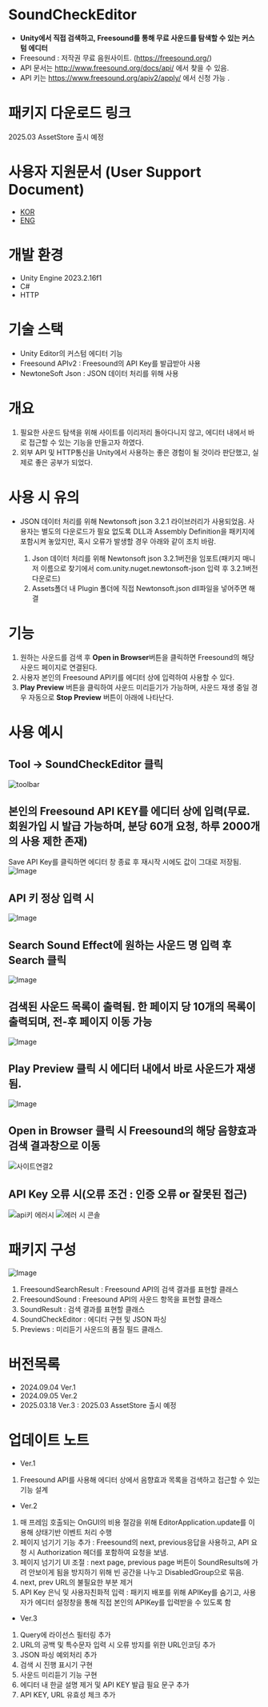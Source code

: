 # SoundCheckEditor
- **Unity에서 직접 검색하고, Freesound를 통해 무료 사운드를 탐색할 수 있는 커스텀 에디터**
- Freesound : 저작권 무료 음원사이트. (https://freesound.org/)
- API 문서는 http://www.freesound.org/docs/api/ 에서 찾을 수 있음.
- API 키는 https://www.freesound.org/apiv2/apply/ 에서 신청 가능 .

# 패키지 다운로드 링크
2025.03 AssetStore 출시 예정

# 사용자 지원문서 (User Support Document)
- [KOR](/SoundCheckEditor/README_KOR.pdf)
- [ENG](/SoundCheckEditor/README_ENG.pdf)

# 개발 환경 
- Unity Engine 2023.2.16f1
- C#
- HTTP

# 기술 스택
- Unity Editor의 커스텀 에디터 기능
- Freesound APIv2 : Freesound의 API Key를 발급받아 사용
- NewtoneSoft Json : JSON 데이터 처리를 위해 사용

# 개요
1. 필요한 사운드 탐색을 위해 사이트를 이리저리 돌아다니지 않고, 에디터 내에서 바로 접근할 수 있는 기능을 만들고자 하였다.
2. 외부 API 및 HTTP통신을 Unity에서 사용하는 좋은 경험이 될 것이라 판단했고, 실제로 좋은 공부가 되었다.

# 사용 시 유의
- JSON 데이터 처리를 위해 Newtonsoft json 3.2.1 라이브러리가 사용되었음. 사용자는 별도의 다운로드가 필요 없도록 DLL과 Assembly Definition을 패키지에 포함시켜 놓았지만, 혹시 오류가 발생할 경우 아래와 같이 조치 바람.
  
  1. Json 데이터 처리를 위해 Newtonsoft json 3.2.1버전을 임포트(패키지 매니저 이름으로 찾기에서 com.unity.nuget.newtonsoft-json 입력 후 3.2.1버전 다운로드) 
  2. Assets폴더 내 Plugin 폴더에 직접 Newtonsoft.json dll파일을 넣어주면 해결

# 기능
1. 원하는 사운드를 검색 후 **Open in Browser**버튼을 클릭하면 Freesound의 해당 사운드 페이지로 연결된다.
2. 사용자 본인의 Freesound API키를 에디터 상에 입력하여 사용할 수 있다.
3. **Play Preview** 버튼을 클릭하여 사운드 미리듣기가 가능하며, 사운드 재생 중일 경우 자동으로 **Stop Preview** 버튼이 아래에 나타난다.

# 사용 예시
 ## Tool -> SoundCheckEditor 클릭
![toolbar](https://github.com/user-attachments/assets/a34742fa-0c4d-4cd1-9a42-17437d878ab5)

 ## 본인의 Freesound API KEY를 에디터 상에 입력(무료. 회원가입 시 발급 가능하며, 분당 60개 요청, 하루 2000개의 사용 제한 존재)
  Save API Key를 클릭하면 에디터 창 종료 후 재시작 시에도 값이 그대로 저장됨.
 ![Image](https://github.com/user-attachments/assets/d1c521f3-7f25-450c-88d1-df60ec7a635c)

 ## API 키 정상 입력 시
 ![Image](https://github.com/user-attachments/assets/2097126c-8ad4-4844-999b-ee8920cd3295)

 ## Search Sound Effect에 원하는 사운드 명 입력 후 Search 클릭
 ![Image](https://github.com/user-attachments/assets/5d6642a0-461c-4ec1-9ff1-ec91f1f1e8dd)

 ## 검색된 사운드 목록이 출력됨. 한 페이지 당 10개의 목록이 출력되며, 전-후 페이지 이동 가능
 ![Image](https://github.com/user-attachments/assets/848435d7-bffe-448a-b5a5-21e82fefbfe8)

 ## Play Preview 클릭 시 에디터 내에서 바로 사운드가 재생됨.
 ![Image](https://github.com/user-attachments/assets/d733a2d3-ba8a-4b54-8c56-74d68400f211)

 ## Open in Browser 클릭 시 Freesound의 해당 음향효과 검색 결과창으로 이동
 ![사이트연결2](https://github.com/user-attachments/assets/e027c82e-bb06-4384-a036-1ac89f44fdc1)

 ## API Key 오류 시(오류 조건 : 인증 오류 or 잘못된 접근)
 ![api키 에러시](https://github.com/user-attachments/assets/8f88e2ea-099e-4ca1-8351-3e988a6eec2c)
 ![에러 시 콘솔](https://github.com/user-attachments/assets/f55042a9-1939-42d7-97c1-dd15e9d134cd)
 
# 패키지 구성
![Image](https://github.com/user-attachments/assets/c126a09c-b072-41d3-898f-b2a3155a2884)
 1. FreesoundSearchResult : Freesound API의 검색 결과를 표현할 클래스
 2. FreesoundSound : Freesound API의 사운드 항목을 표현할 클래스
 3. SoundResult : 검색 결과를 표현할 클래스
 4. SoundCheckEditor : 에디터 구현 및 JSON 파싱
 5. Previews : 미리듣기 사운드의 품질 필드 클래스. 

# 버전목록
- 2024.09.04 Ver.1 
- 2024.09.05 Ver.2 
- 2025.03.18 Ver.3 : 2025.03 AssetStore 출시 예정

# 업데이트 노트
- Ver.1
1. Freesound API를 사용해 에디터 상에서 음향효과 목록을 검색하고 접근할 수 있는 기능 설계

- Ver.2
1. 매 프레임 호출되는 OnGUI의 비용 절감을 위해 EditorApplication.update를 이용해 상태기반 이벤트 처리 수행
2. 페이지 넘기기 기능 추가 : Freesound의 next, previous응답을 사용하고, API 요청 시 Authorization 헤더를 포함하여 요청을 보냄. 
3. 페이지 넘기기 UI 조절 : next page, previous page 버튼이 SoundResults에 가려 안보이게 됨을 방지하기 위해 빈 공간을 나누고 DisabledGroup으로 묶음. 
4. next, prev URL의 불필요한 부분 제거 
5. API Key 은닉 및 사용자친화적 입력 : 패키지 배포를 위해 APIKey를 숨기고, 사용자가 에디터 설정창을 통해 직접 본인의 APIKey를 입력받을 수 있도록 함

- Ver.3
1. Query에 라이선스 필터링 추가
2. URL의 공백 및 특수문자 입력 시 오류 방지를 위한 URL인코딩 추가
3. JSON 파싱 예외처리 추가
4. 검색 시 진행 표시기 구현
5. 사운드 미리듣기 기능 구현
6. 에디터 내 한글 설명 제거 및 API KEY 발급 필요 문구 추가
7. API KEY, URL 유효성 체크 추가

